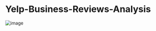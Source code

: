 # Yelp-Business-Reviews-Analysis

![image](https://github.com/user-attachments/assets/a9b4ae5c-180e-484e-a273-7f8e8d41bd15)

